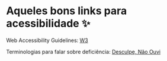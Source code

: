 # Aqueles bons links para acessibilidade :sparkles:
Web Accessibility Guidelines: [W3](https://www.w3.org/WAI/standards-guidelines/wcag/)

Terminologias para falar sobre deficiência: [Desculpe, Não Ouvi](https://desculpenaoouvi.com.br/terminologias-atuais-para-falar-sobre-deficiencia/)
